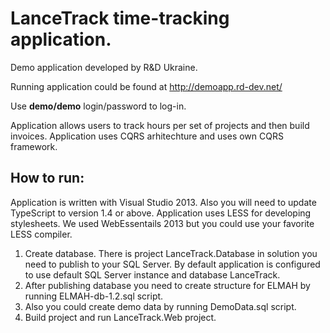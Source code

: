 # LanceTrack time-tracking application.

Demo application developed by R&amp;D Ukraine.

Running application could be found at http://demoapp.rd-dev.net/

Use **demo/demo** login/password to log-in.

Application allows users to track hours per set of projects and then build invoices.
Application uses CQRS arhitechture and uses own CQRS framework.


## How to run:

Application is written with Visual Studio 2013. Also you will need to update TypeScript to version 1.4 or above. Application uses LESS for developing stylesheets. We used WebEssentails 2013 but you could use your favorite LESS compiler.

1. Create database. There is project LanceTrack.Database in solution you need to publish to your SQL Server. By default application is configured to use default SQL Server instance and database LanceTrack. 
2. After publishing database you need to create structure for ELMAH by running ELMAH-db-1.2.sql script.
3. Also you could create demo data by running DemoData.sql script.
4. Build project and run LanceTrack.Web project.
